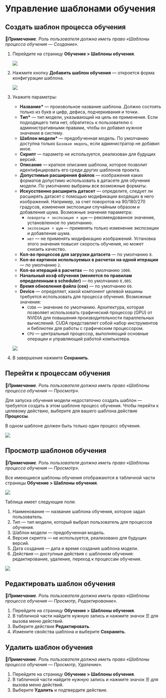 # Управление шаблонами обучения



## Создать шаблон процесса обучения

:large_blue_diamond:***Примечание**. Роль пользователя должна иметь право «Шаблоны процесса обучения — Создание».*

1. Перейдите на страницу **Обучение > Шаблоны обучения**.

    ![](<../../../../.gitbook/assets1/primo-ai//user-guide/training-page.png>)
   
1. Нажмите кнопку **Добавить шаблон обучения** — откроется форма конфигурации шаблона.

   ![](<../../../../.gitbook/assets1/primo-ai/user-guide/training-temp-form-part1.png>)
   
1. Укажите параметры:
   * **Название\*** — произвольное название шаблона. Должно состоять только из букв и цифр, дефиса, подчеркивания и точки.
   * **Тип\*** — тип модели, указывающий на цель ее применения. Если подходящего типа нет, обратитесь к пользователю с административными правами, чтобы он добавил нужное значение в систему.
   * **Шаблон модели\*** — предобученная модель. По умолчанию доступна только `Базовая модель`, если администратор не добавил иное.
   * **Скрипт** — параметр не используется, реализован для будущих версий.
   * **Описание** — краткое описание шаблона, которое позволит идентифицировать его среди других шаблонов проекта.
   * **Допустимые расширения файлов** — изображения каких форматов допустимо использовать в датасете для обучения модели. По умолчанию выбраны все возможные форматы.
   * **Искусственно расширить датасет** — определите, следует ли расширять датасет с помощью модификации входящих в него изображений. Например, за счет поворотов на 90/180/270 градусов, изменения экспозиции случайным образом и добавления шума. Возможные значения параметра:
      * `повороты + экспозиция + шум` — рекомендованное значение, установленное по умолчанию. 
      * `экспозиция + шум` — применять только изменение экспозиции и добавление шума.
      * `нет` — не применять модификацию изображений. Установка этого значения повысит скорость обучения, но может снизить качество.
   * **Кол-во процессов для загрузки датасета** — по умолчанию `8`.
   * **Кол-во картинок используемых в расчетах на одной итерации** — по умолчанию `2`.
   * **Кол-во итераций в расчетах** — по умолчанию `1000`. 
   * **Начальный коэф обучения (меняется по правилам определенным в scheduler)** — по умолчанию `0,005`. 
   * **Время обновления файла (сек)** — по умолчанию `60`. 
   * **Device** — определяет, какой компонент целевой машины требуется использовать для процесса обучения. Возможные значения:
     * `CUDA` — значение по умолчанию. Архитектура, которая позволяет использовать графический процессор (GPU) от NVIDIA для повышения производительности параллельных вычислений. CUDA представляет собой набор инструментов и библиотек для работы с графическим процессором. 
     * `CPU` — центральный процессор, выполняющий основные операции и управляющий работой компьютера.

   


   ![](<../../../../.gitbook/assets1/primo-ai/user-guide/training-temp-form-part2.png>) 

1. В завершение нажмите **Сохранить**.


## Перейти к процессам обучения

:large_blue_diamond:***Примечание**. Роль пользователя должна иметь право «Шаблоны процесса обучения — Просмотр».*

Для запуска обучения модели недостаточно создать шаблон — требуется создать в этом шаблоне процесс обучения. Чтобы перейти к целевому действию, выберите для вашего шаблона действие **Процессы**.

В одном шаблоне должен быть только один процесс обучения.

![](<../../../../.gitbook/assets1/primo-ai/class-goto-training-proccesses.png>) 


## Просмотр шаблонов обучения
:large_blue_diamond:***Примечание**. Роль пользователя должна иметь право «Шаблоны процесса обучения — Просмотр».*

Все имеющиеся шаблоны обучения отображаются в табличной части страницы **Обучение > Шаблоны обучения**.

![](<../../../../.gitbook/assets1/primo-ai/user-guide/view-training-templates.png>)

Таблица имеет следующие поля:
1. Наименование — название шаблона обучения, которое задал пользователь.
1. Тип — тип модели, который выбрал пользователь для процессов обучения.
1. Шаблон модели — предобученная модель.
1. Версия скрипта — не используется, реализовано для будущих версий.
1. Дата создания — дата и время создания шаблона модели.
1. Действия — доступные действия с шаблоном обучения: редактирование, удаление, переход к процессам обучения.

![](<../../../../.gitbook/assets1/primo-ai/user-guide/actions-with-training-templ.png>)


## Редактировать шаблон обучения

:large_blue_diamond:***Примечание**. Роль пользователя должна иметь право «Шаблоны процесса обучения — Просмотр, Редактирование».*

1. Перейдите на страницу **Обучение > Шаблоны обучения**.
1. В табличной части найдите нужную запись и нажмите значок ☰ для вызова меню действий.
1. Выберите действие **Редактировать**.
1. Измените свойства шаблона и выберите **Сохранить**.


## Удалить шаблон обучения

:large_blue_diamond:***Примечание**. Роль пользователя должна иметь право «Шаблоны процесса обучения — Просмотр, Удаление».*

1. Перейдите на страницу **Обучение > Шаблоны обучения**.
1. В табличной части найдите нужную запись и нажмите значок ☰ для вызова меню действий.
1. Выберите **Удалить** и подтвердите действие.

